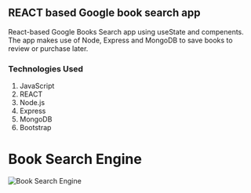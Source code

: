 ## REACT based Google book search app

React-based Google Books Search app using useState and compenents. The app makes use of Node, Express and MongoDB to save books to review or purchase later. 

### Technologies Used
  1. JavaScript
  2. REACT
  3. Node.js
  4. Express
  5. MongoDB
  6. Bootstrap

# Book Search Engine
![Book Search Engine](\my-app\client\src\assets\booksearchengine.png)
